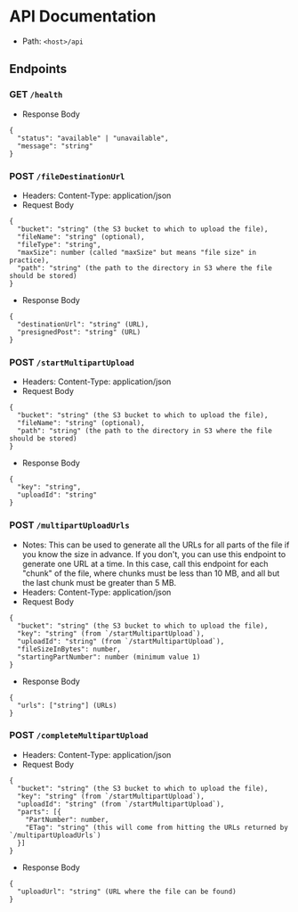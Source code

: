 # API Documentation

- Path: `<host>/api`

## Endpoints

### GET `/health`

- Response Body

```
{
  "status": "available" | "unavailable",
  "message": "string"
}
```

### POST `/fileDestinationUrl`

- Headers: Content-Type: application/json
- Request Body

```
{
  "bucket": "string" (the S3 bucket to which to upload the file),
  "fileName": "string" (optional),
  "fileType": "string",
  "maxSize": number (called "maxSize" but means "file size" in practice),
  "path": "string" (the path to the directory in S3 where the file should be stored)
}
```

- Response Body

```
{
  "destinationUrl": "string" (URL),
  "presignedPost": "string" (URL)
}
```

### POST `/startMultipartUpload`

- Headers: Content-Type: application/json
- Request Body

```
{
  "bucket": "string" (the S3 bucket to which to upload the file),
  "fileName": "string" (optional),
  "path": "string" (the path to the directory in S3 where the file should be stored)
}
```

- Response Body

```
{
  "key": "string",
  "uploadId": "string"
}
```

### POST `/multipartUploadUrls`

- Notes: This can be used to generate all the URLs for all parts of the file if you know the size in advance. If you
  don't, you can use this endpoint to generate one URL at a time. In this case, call this endpoint for each "chunk" of the
  file, where chunks must be less than 10 MB, and all but the last chunk must be greater than 5 MB.
- Headers: Content-Type: application/json
- Request Body

```
{
  "bucket": "string" (the S3 bucket to which to upload the file),
  "key": "string" (from `/startMultipartUpload`),
  "uploadId": "string" (from `/startMultipartUpload`),
  "fileSizeInBytes": number,
  "startingPartNumber": number (minimum value 1)
}
```

- Response Body

```
{
  "urls": ["string"] (URLs)
}
```

### POST `/completeMultipartUpload`

- Headers: Content-Type: application/json
- Request Body

```
{
  "bucket": "string" (the S3 bucket to which to upload the file),
  "key": "string" (from `/startMultipartUpload`),
  "uploadId": "string" (from `/startMultipartUpload`),
  "parts": [{
    "PartNumber": number,
    "ETag": "string" (this will come from hitting the URLs returned by `/multipartUploadUrls`)
  }]
}
```

- Response Body

```
{
  "uploadUrl": "string" (URL where the file can be found)
}
```
